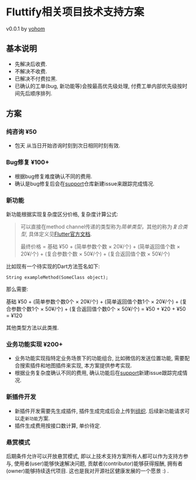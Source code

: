 # Fluttify相关项目技术支持方案 
v0.0.1 by [yohom](https://github.com/yohom)

## 基本说明
- 先解决后收费.
- 不解决不收费.
- 已解决不付费拉黑.
- 已确认的工单(bug, 新功能等)会按最高优先级处理, 付费工单内部优先级按时间先后顺序排列.

## 方案
### 纯咨询 ¥50
- 包天 从当日开始咨询时刻到次日相同时刻有效.

### Bug修复 ¥100+
- 根据bug修复难度确认不同的费用.
- 确认是bug修复后会在[support](https://github.com/fluttify-project/support)仓库新建issue来跟踪完成情况.

### 新功能
新功能根据实现复杂度区分价格, 复杂度计算公式:

> 可以直接在method channel传递的类型称为*简单类型*，其他的称为*复合类型*, 具体定义见[Flutter官方文档](https://flutter.dev/docs/development/platform-integration/platform-channels#codec).
> 
> 最终价格 = 基础 ¥50 + (简单参数个数 × 20¥/个) + (简单返回值个数 × 20¥/个) + (复合参数个数 × 50¥/个) + (复合返回值个数 × 50¥/个)
> 
比如现有一个待实现的Dart方法签名如下:

```String exampleMethod(SomeClass object);```

那么需要:

基础 ¥50 + (简单参数个数0个 × 20¥/个) + (简单返回值个数1个 × 20¥/个) + (复合参数个数1个 × 50¥/个) + (复合返回值个数0个 × 50¥/个) = ¥50 + ¥20 + ¥50 = ¥120

其他类型方法以此类推.

### 业务功能实现 ¥200+
- 业务功能实现指特定业务场景下的功能组合, 比如微信的发送位置功能, 需要配合搜索插件和地图插件来实现, 本方案提供参考实现.
- 根据业务复杂度确认不同的费用, 确认功能后在[support](https://github.com/fluttify-project/support)新建issue跟踪完成情况.

### 新插件开发
- 新插件开发需要先生成插件, 插件生成完成后会上传到[组织](https://github.com/fluttify-project). 后续新功能请求可以走`新功能`方案.
- 插件生成费用按接口数计算, 单价待定.

### 悬赏模式
后期条件允许可以开放悬赏模式, 即以上技术支持方案所有人都可以作为支持方参与, 使用者(user)能够快速解决问题, 贡献者(contributor)能够获得报酬, 拥有者(owner)能够持续迭代项目. 这也是我对开源社区健康发展的一个愿景 :) .